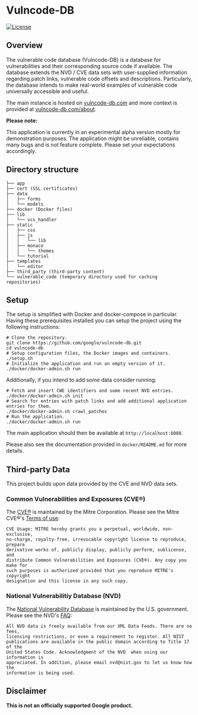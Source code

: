 # Vulncode-DB
[![License](https://img.shields.io/badge/License-Apache%202.0-blue.svg)](https://opensource.org/licenses/Apache-2.0)

## Overview
The vulnerable code database (Vulncode-DB) is a database for vulnerabilities and their corresponding 
source code if available. The database extends the NVD / CVE data sets with user-supplied 
information regarding patch links, vulnerable code offsets and descriptions.
Particularly, the database intends to make real-world examples of vulnerable code universally accessible and useful.

The main instance is hosted on [vulncode-db.com](https://www.vulncode-db.com) and more context is provided at [vulncode-db.com/about](https://www.vulncode-db.com/about).

**Please note:** 

This application is currently in an experimental alpha version mostly for demonstration purposes.
The application might be unreliable, contains many bugs and is not feature complete. Please set your expectations accordingly.


##  Directory structure
```
├── app
├── cert (SSL certificates)
├── data
│   ├── forms
│   └── models
├── docker (Docker files)
├── lib
│   └── vcs_handler
├── static
│   ├── css
│   ├── js
│   │   └── lib
│   ├── monaco
│   │   └── themes
│   └── tutorial
├── templates
│   └── editor
├── third_party (third-party content)
└── vulnerable_code (temporary directory used for caching repositories)
```

## Setup
The setup is simplified with Docker and docker-compose in particular. Having these prerequisites installed you can setup
 the project using the following instructions:
 
```
# Clone the repository.
git clone https://github.com/google/vulncode-db.git
cd vulncode-db
# Setup configuration files, the Docker images and containers.
./setup.sh
# Initialize the application and run an empty version of it.
./docker/docker-admin.sh run
```

Additionally, if you intend to add some data consider running:
```
# Fetch and insert CWE identifiers and some recent NVD entries.
./docker/docker-admin.sh init
# Search for entries with patch links and add additional application entries for them.
./docker/docker-admin.sh crawl_patches
# Run the application.
./docker/docker-admin.sh run
```
The main application should then be available at `http://localhost:8080`.

Please also see the documentation provided in `docker/README.md` for more details.


## Third-party Data
This project builds upon data provided by the CVE and NVD data sets.

### Common Vulnerabilities and Exposures (CVE®)
The [CVE®](https://cve.mitre.org/) is maintained by the Mitre Corporation.
Please see the Mitre CVE®'s [Terms of use](https://cve.mitre.org/about/termsofuse.html):
```
CVE Usage: MITRE hereby grants you a perpetual, worldwide, non-exclusive,
no-charge, royalty-free, irrevocable copyright license to reproduce, prepare
derivative works of, publicly display, publicly perform, sublicense, and
distribute Common Vulnerabilities and Exposures (CVE®). Any copy you make for
such purposes is authorized provided that you reproduce MITRE's copyright
designation and this license in any such copy.
```

### National Vulnerabilitiy Database (NVD)
The [National Vulnerability Database](https://nvd.nist.gov/) is maintained by the U.S. government.
Please see the NVD's [FAQ](https://nvd.nist.gov/general/faq#1f2488ea-0492-45a7-ae5b-ad29bc31dd05):
```
All NVD data is freely available from our XML Data Feeds. There are no fees,
licensing restrictions, or even a requirement to register. All NIST
publications are available in the public domain according to Title 17 of the
United States Code. Acknowledgment of the NVD  when using our information is
appreciated. In addition, please email nvd@nist.gov to let us know how the
information is being used.
```

## Disclaimer
**This is not an officially supported Google product.**